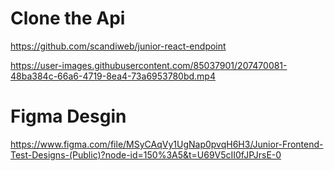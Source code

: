 # Clone the Api 
https://github.com/scandiweb/junior-react-endpoint

https://user-images.githubusercontent.com/85037901/207470081-48ba384c-66a6-4719-8ea4-73a6953780bd.mp4


# Figma Desgin 
https://www.figma.com/file/MSyCAqVy1UgNap0pvqH6H3/Junior-Frontend-Test-Designs-(Public)?node-id=150%3A5&t=U69V5cII0fJPJrsE-0
